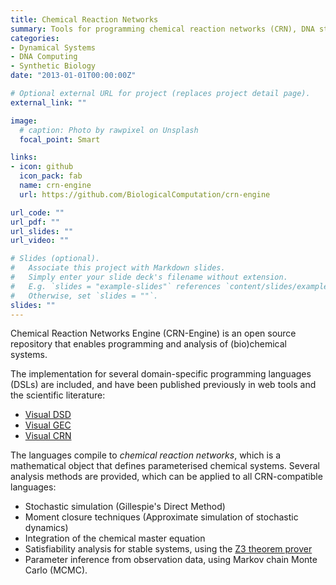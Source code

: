 ```yaml
---
title: Chemical Reaction Networks
summary: Tools for programming chemical reaction networks (CRN), DNA strand-displacement circuits (DSD) and genetically engineered circuits (GEC)
categories:
- Dynamical Systems
- DNA Computing
- Synthetic Biology
date: "2013-01-01T00:00:00Z"

# Optional external URL for project (replaces project detail page).
external_link: ""

image:
  # caption: Photo by rawpixel on Unsplash
  focal_point: Smart

links:
- icon: github
  icon_pack: fab
  name: crn-engine
  url: https://github.com/BiologicalComputation/crn-engine

url_code: ""
url_pdf: ""
url_slides: ""
url_video: ""

# Slides (optional).
#   Associate this project with Markdown slides.
#   Simply enter your slide deck's filename without extension.
#   E.g. `slides = "example-slides"` references `content/slides/example-slides.md`.
#   Otherwise, set `slides = ""`.
slides: ""
---
```


Chemical Reaction Networks Engine (CRN-Engine) is an open source repository that enables programming and analysis of (bio)chemical systems. 

The implementation for several domain-specific programming languages (DSLs) are included, and have been published previously in web tools and the scientific literature: 
- [Visual DSD](https://classicdsd.azurewebsites.net)
- [Visual GEC](https://classicgec.azurewebsites.net)
- [Visual CRN](https://visualcrn.azurewebsites.net)

The languages compile to *chemical reaction networks*, which is a mathematical object that defines parameterised chemical systems. Several analysis methods are provided, which can be applied to all CRN-compatible languages:
- Stochastic simulation (Gillespie's Direct Method)
- Moment closure techniques (Approximate simulation of stochastic dynamics)
- Integration of the chemical master equation
- Satisfiability analysis for stable systems, using the [Z3 theorem prover](https://github.com/Z3Prover/z3)
- Parameter inference from observation data, using Markov chain Monte Carlo (MCMC).